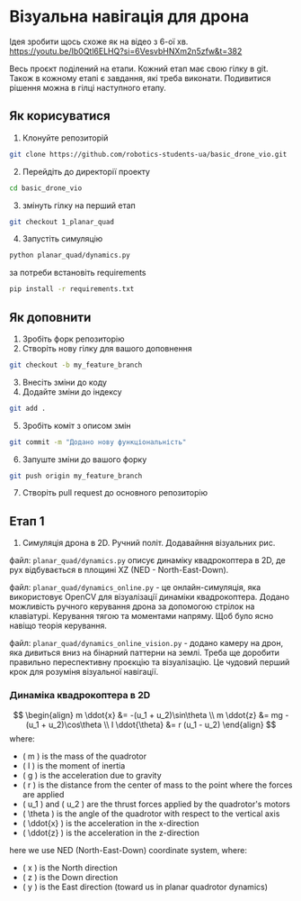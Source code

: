 # Візуальна навігація для дрона
Ідея зробити щось схоже як на відео з 6-ої хв.  https://youtu.be/Ib0Qtl6ELHQ?si=6VesvbHNXm2n5zfw&t=382 

Весь проєкт поділений на етапи. Кожний етап має свою гілку в git.
Також в кожному етапі є завдання, які треба виконати.
Подивитися рішення можна в гілці наступного етапу.

## Як корисуватися
1. Клонуйте репозиторій
```bash
git clone https://github.com/robotics-students-ua/basic_drone_vio.git
```
2. Перейдіть до директорії проекту
```bash
cd basic_drone_vio
```
3. змінуть гілку на перший етап
```bash
git checkout 1_planar_quad
```
4. Запустіть симуляцію
```bash
python planar_quad/dynamics.py
```
за потреби встановіть requirements
```bash
pip install -r requirements.txt
```

## Як доповнити
1. Зробіть форк репозиторію
2. Створіть нову гілку для вашого доповнення
```bash
git checkout -b my_feature_branch
```
3. Внесіть зміни до коду
4. Додайте зміни до індексу
```bash
git add .
```
5. Зробіть коміт з описом змін
```bash
git commit -m "Додано нову функціональність"
```
6. Запуште зміни до вашого форку
```bash
git push origin my_feature_branch
```
7. Створіть pull request до основного репозиторію



## Етап 1
1. Симуляція дрона в 2D. Ручний політ. Додавайння візуальних рис.

файл: `planar_quad/dynamics.py` описує динаміку квадрокоптера в 2D, де рух відбувається в площині XZ (NED - North-East-Down). 

файл: `planar_quad/dynamics_online.py` - це онлайн-симуляція, яка використовує OpenCV для візуалізації динаміки квадрокоптера.
Додано можливість ручного керування дрона за допомогою стрілок на клавіатурі. Керування тягою та моментами напряму. Щоб було ясно навіщо теорія керування. 

файл: `planar_quad/dynamics_online_vision.py` - додано камеру на дрон, яка дивиться вниз на бінарний паттерни на землі. Треба ще доробити правильно переспективну проєкцію та візуалізацію. Це чудовий перший крок для розуміня візуальної навігації.

### Динаміка квадрокоптера в 2D

$$
\begin{align}
m \ddot{x} &= -(u_1 + u_2)\sin\theta \\
m \ddot{z} &= mg -(u_1 + u_2)\cos\theta \\
I \ddot{\theta} &= r (u_1 - u_2)
\end{align}
$$
where:
- \( m \) is the mass of the quadrotor
- \( I \) is the moment of inertia
- \( g \) is the acceleration due to gravity
- \( r \) is the distance from the center of mass to the point where the forces are applied
- \( u_1 \) and \( u_2 \) are the thrust forces applied by the quadrotor's motors
- \( \theta \) is the angle of the quadrotor with respect to the vertical axis
- \( \ddot{x} \) is the acceleration in the x-direction
- \( \ddot{z} \) is the acceleration in the z-direction

here we use NED (North-East-Down) coordinate system, where:
- \( x \) is the North direction
- \( z \) is the Down direction
- \( y \) is the East direction (toward us in planar quadrotor dynamics)